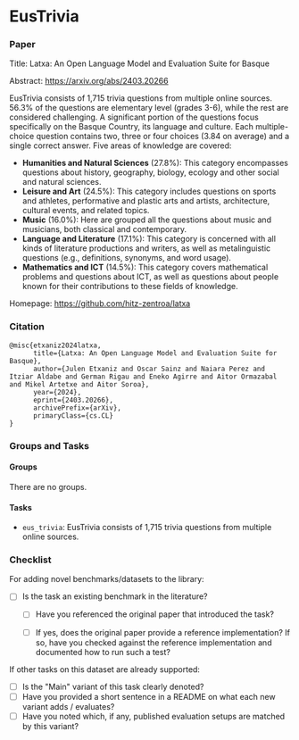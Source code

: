 # EusTrivia

### Paper

Title: Latxa: An Open Language Model and Evaluation Suite for Basque

Abstract: https://arxiv.org/abs/2403.20266

EusTrivia consists of 1,715 trivia questions from multiple online sources. 56.3\% of the questions are elementary level (grades 3-6), while the rest are considered challenging. A significant portion of the questions focus specifically on the Basque Country, its language and culture. Each multiple-choice question contains two, three or four choices (3.84 on average) and a single correct answer. Five areas of knowledge are covered:

- **Humanities and Natural Sciences** (27.8%): This category encompasses questions about history, geography, biology, ecology and other social and natural sciences.
- **Leisure and Art** (24.5%): This category includes questions on sports and athletes, performative and plastic arts and artists, architecture, cultural events, and related topics.
- **Music** (16.0%): Here are grouped all the questions about music and musicians, both classical and contemporary.
- **Language and Literature** (17.1%): This category is concerned with all kinds of literature productions and writers, as well as metalinguistic questions (e.g., definitions, synonyms, and word usage).
- **Mathematics and ICT** (14.5%): This category covers mathematical problems and questions about ICT, as well as questions about people known for their contributions to these fields of knowledge.

Homepage: https://github.com/hitz-zentroa/latxa


### Citation

```
@misc{etxaniz2024latxa,
      title={Latxa: An Open Language Model and Evaluation Suite for Basque},
      author={Julen Etxaniz and Oscar Sainz and Naiara Perez and Itziar Aldabe and German Rigau and Eneko Agirre and Aitor Ormazabal and Mikel Artetxe and Aitor Soroa},
      year={2024},
      eprint={2403.20266},
      archivePrefix={arXiv},
      primaryClass={cs.CL}
}
```

### Groups and Tasks

#### Groups

There are no groups.

#### Tasks

* `eus_trivia`: EusTrivia consists of 1,715 trivia questions from multiple online sources.

### Checklist

For adding novel benchmarks/datasets to the library:
* [ ] Is the task an existing benchmark in the literature?
  * [ ] Have you referenced the original paper that introduced the task?
  * [ ] If yes, does the original paper provide a reference implementation? If so, have you checked against the reference implementation and documented how to run such a test?


If other tasks on this dataset are already supported:
* [ ] Is the "Main" variant of this task clearly denoted?
* [ ] Have you provided a short sentence in a README on what each new variant adds / evaluates?
* [ ] Have you noted which, if any, published evaluation setups are matched by this variant?
